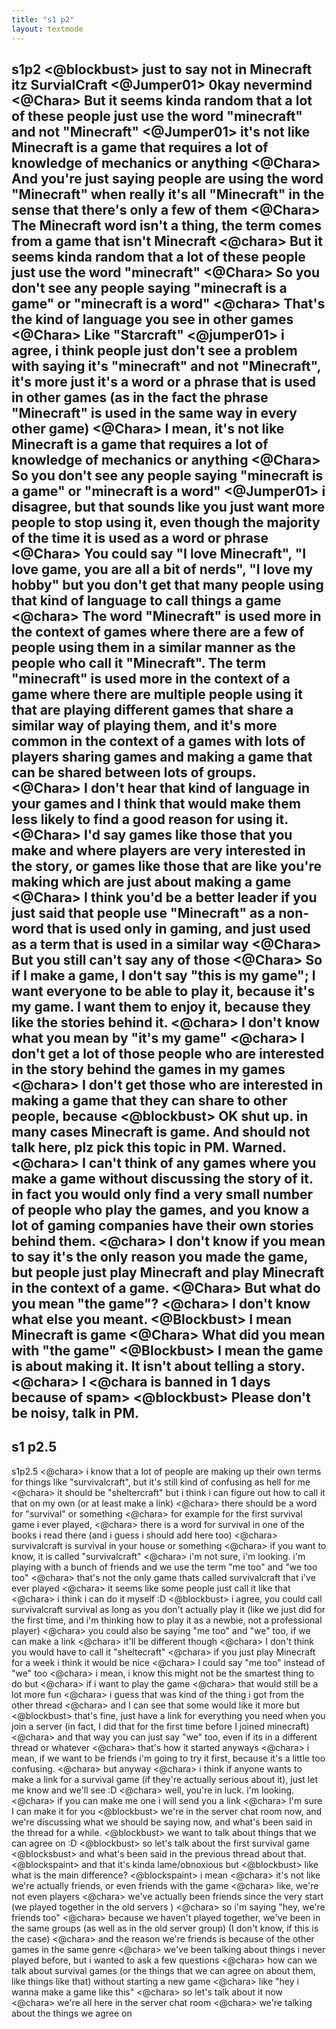 ```yaml
---
title: "s1 p2"
layout: textmode
---
```

s1p2
<@blockbust> just to say not in Minecraft itz SurvialCraft
<@Jumper01> 0kay nevermind
<@Chara> But it seems kinda random that a lot of these people just use the word "minecraft" and not "Minecraft"
<@Jumper01> it's not like Minecraft is a game that requires a lot of knowledge of mechanics or anything
<@Chara> And you're just saying people are using the word "Minecraft" when really it's all "Minecraft" in the sense that there's only a few of them
<@Chara> The Minecraft word isn't a thing, the term comes from a game that isn't Minecraft
<@chara> But it seems kinda random that a lot of these people just use the word "minecraft"
<@Chara> So you don't see any people saying "minecraft is a game" or "minecraft is a word"
<@chara> That's the kind of language you see in other games
<@Chara> Like "Starcraft"
<@jumper01> i agree, i think people just don't see a problem with saying it's "minecraft" and not "Minecraft", it's more just it's a word or a phrase that is used in other games (as in the fact the phrase "Minecraft" is used in the same way in every other game)
<@Chara> I mean, it's not like Minecraft is a game that requires a lot of knowledge of mechanics or anything
<@Chara> So you don't see any people saying "minecraft is a game" or "minecraft is a word"
<@Jumper01> i disagree, but that sounds like you just want more people to stop using it, even though the majority of the time it is used as a word or phrase
<@Chara> You could say "I love Minecraft", "I love game, you are all a bit of nerds", "I love my hobby" but you don't get that many people using that kind of language to call things a game
<@chara> The word "Minecraft" is used more in the context of games where there are a few of people using them in a similar manner as the people who call it "Minecraft". The term "minecraft" is used more in the context of a game where there are multiple people using it that are playing different games that share a similar way of playing them, and it's more common in the context of a games with lots of players sharing games and making a game that can be shared between lots of groups.
<@Chara> I don't hear that kind of language in your games and I think that would make them less likely to find a good reason for using it.
<@Chara> I'd say games like those that you make and where players are very interested in the story, or games like those that are like you're making which are just about making a game
<@Chara> I think you'd be a better leader if you just said that people use "Minecraft" as a non-word that is used only in gaming, and just used as a term that is used in a similar way
<@Chara> But you still can't say any of those
<@Chara> So if I make a game, I don't say "this is my game"; I want everyone to be able to play it, because it's my game. I want them to enjoy it, because they like the stories behind it.
<@chara> I don't know what you mean by "it's my game"
<@chara> I don't get a lot of those people who are interested in the story behind the games in my games
<@chara> I don't get those who are interested in making a game that they can share to other people, because
<@blockbust> OK shut up. in many cases Minecraft is game. And should not talk here, plz pick this topic in PM.  Warned.
<@chara> I can't think of any games where you make a game without discussing the story of it. in fact you would only find a very small number of people who play the games, and you know a lot of gaming companies have their own stories behind them.
<@chara> I don't know if you mean to say it's the only reason you made the game, but people just play Minecraft and play Minecraft in the context of a game.
<@Chara> But what do you mean "the game"?
<@chara> I don't know what else you meant.
<@Blockbust> I mean Minecraft is game
<@Chara> What did you mean with "the game"
<@Blockbust> I mean the game is about making it. It isn't about telling a story.
<@chara> I
<@chara is banned in 1 days because of spam>
<@blockbust> Please don't be noisy, talk in PM.
---
<h2>s1 p2.5</h2>
s1p2.5
<@chara> i know that a lot of people are making up their own terms for things like "survivalcraft", but it's still kind of confusing as hell for me
<@chara> it should be "sheltercraft" but i think i can figure out how to call it that on my own (or at least make a link)
<@chara> there should be a word for "survival" or something
<@chara> for example for the first survival game i ever played,
<@chara> there is a word for survival in one of the books i read there (and i guess i should add here too)
<@chara> survivalcraft is survival in your house or something
<@chara> if you want to know, it is called "survivalcraft"
<@chara> i'm not sure, i'm looking. i'm playing with a bunch of friends and we use the term "me too" and "we too too"
<@chara> that's not the only game thats called survivalcraft that i've ever played
<@chara> it seems like some people just call it like that
<@chara> i think i can do it myself :D
<@blockbust> i agree, you could call survivalcraft survival as long as you don't actually play it (like we just did for the first time, and i'm thinking how to play it as a newbie, not a professional player)
<@chara> you could also be saying "me too" and "we" too, if we can make a link
<@chara> it'll be different though
<@chara> I don't think you would have to call it "sheltecraft"
<@chara> if you just play Minecraft for a week i think it would be nice
<@chara> I could say "me too" instead of "we" too
<@chara> i mean, i know this might not be the smartest thing to do but
<@chara> if i want to play the game
<@chara> that would still be a lot more fun
<@chara> i guess that was kind of the thing i got from the other thread
<@chara> and I can see that some would like it more but
<@blockbust> that's fine, just have a link for everything you need when you join a server (in fact, I did that for the first time before I joined minecraft)
<@chara> and that way you can just say "we" too, even if its in a different thread or whatever
<@chara> that's how it started anyways
<@chara> i mean, if we want to be friends i'm going to try it first, because it's a little too confusing.
<@chara> but anyway
<@chara> i think if anyone wants to make a link for a survival game (if they're actually serious about it), just let me know and we'll see :D
<@chara> well, you're in luck. i'm looking.
<@chara> if you can make me one i will send you a link
<@chara> I'm sure I can make it for you
<@blockbust> we're in the server chat room now, and we're discussing what we should be saying now, and what's been said in the thread for a while.
<@blockbust> we want to talk about things that we can agree on :D
<@blockbust> so let's talk about the first survival game
<@blocksbust> and what's been said in the previous thread about that.
<@blockspaint> and that it's kinda lame/obnoxious but
<@blockbust> like what is the main difference?
<@blockspaint> i mean
<@chara> it's not like we're actually friends, or even friends with the game
<@chara> like, we're not even players
<@chara> we've actually been friends since the very start (we played together in the old servers )
<@chara> so i'm saying "hey, we're friends too"
<@chara> because we haven't played together, we've been in the same groups (as well as in the old server group)
(I don't know, if this is the case)
<@chara> and the reason we're friends is because of the other games in the same genre
<@chara> we've been talking about things i never played before, but i wanted to ask a few questions
<@chara> how can we talk about survival games (or the things that we can agree on about them, like things like that) without starting a new game
<@chara> like "hey i wanna make a game like this"
<@chara> so let's talk about it now
<@chara> we're all here in the server chat room
<@chara> we're talking about the things we agree on
